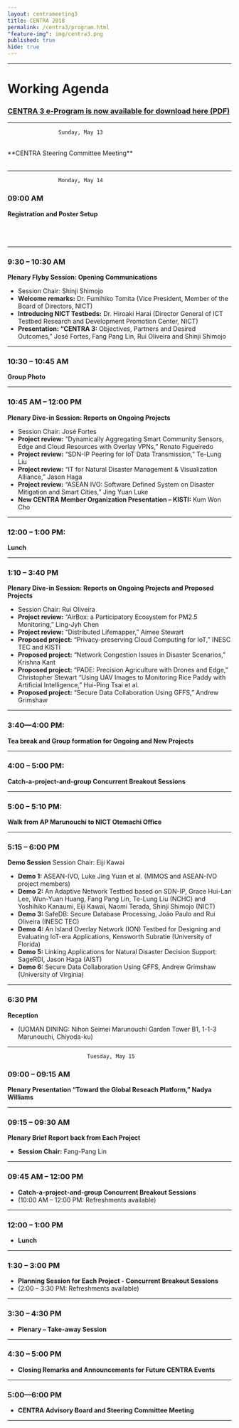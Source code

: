 ```yaml
---
layout: centrameeting3
title: CENTRA 2018
permalink: /centra3/program.html
"feature-img": img/centra3.png
published: true
hide: true
---
```

<!-- 
## CENTRA 2018: Smart Cyberinfrastructure for Transnational Science
 -->

-------------
# Working Agenda

### [CENTRA 3 e-Program is now available for download here (PDF)](http://www.globalcentra.org/centra3/CENTRAprogrambook_08May18.pdf) 
-------------

					Sunday, May 13 

<br>
**CENTRA Steering Committee Meeting**
<br>
<br>


*** 
					Monday, May 14 

### 09:00 AM 
**Registration and Poster Setup** 
<br>
<br>
<br>
<br>

***
### 9:30 – 10:30 AM
**Plenary Flyby Session: Opening Communications**
- Session Chair: Shinji Shimojo
- **Welcome remarks:** Dr. Fumihiko Tomita (Vice President, Member of the Board of Directors, NICT)
- **Introducing NICT Testbeds:** Dr. Hiroaki Harai (Director General of ICT Testbed Research and Development Promotion Center, NICT)
- **Presentation: “CENTRA 3:** Objectives, Partners and Desired Outcomes,” José Fortes, 
Fang Pang Lin, Rui Oliveira and Shinji Shimojo  

****
### 10:30 – 10:45 AM 
**Group Photo**

****
### 10:45 AM – 12:00 PM
**Plenary Dive-in Session: Reports on Ongoing Projects**
- Session Chair: José Fortes
- **Project review:** “Dynamically  Aggregating  Smart  Community  Sensors,  Edge  and Cloud Resources with Overlay VPNs,” Renato Figueiredo
- **Project review:** “SDN-IP Peering for IoT Data Transmission,” Te-Lung Liu
- **Project review:** “IT for Natural Disaster Management & Visualization Alliance,” Jason  Haga
- **Project review:** “ASEAN IVO: Software Defined System on Disaster Mitigation and Smart Cities,” Jing Yuan Luke
- **New CENTRA Member Organization Presentation – KISTI:** Kum Won Cho

****
### 12:00 – 1:00 PM: 
**Lunch**

****
### 1:10 – 3:40 PM
**Plenary Dive-in Session: Reports on Ongoing Projects and Proposed Projects**
- Session Chair: Rui Oliveira
- **Project review:** “AirBox: a Participatory Ecosystem for PM2.5 Monitoring,” Ling-Jyh Chen
- **Project review:** “Distributed Lifemapper,” Aimee Stewart
- **Proposed project:** “Privacy-preserving Cloud Computing for IoT,” INESC TEC and  KISTI
- **Proposed project:** “Network Congestion Issues in Disaster Scenarios,” Krishna Kant
- **Proposed project:** “PADE: Precision Agriculture with Drones and Edge,” Christopher  Stewart
  “Using UAV Images to Monitoring Rice Paddy with Artificial Intelligence,” Hui-Ping Tsai et al.
- **Proposed project:** “Secure Data Collaboration Using GFFS,” Andrew Grimshaw

****
### 3:40—4:00 PM: 
**Tea break and Group formation for Ongoing and New Projects**

****
### 4:00 – 5:00 PM: 
**Catch-a-project-and-group Concurrent Breakout Sessions**

****
### 5:00 – 5:10 PM: 
**Walk from AP Marunouchi to NICT Otemachi Office**

****
### 5:15 – 6:00 PM
**Demo Session**
Session Chair: Eiji Kawai
- **Demo 1:** ASEAN-IVO, Luke Jing Yuan et al. (MIMOS and ASEAN-IVO project members)
- **Demo 2:** An Adaptive Network Testbed based on SDN-IP, Grace Hui-Lan Lee, Wun-Yuan Huang, Fang Pang Lin, Te-Lung Liu (NCHC) and Yoshihiko Kanaumi, Eiji Kawai, Naomi Terada, Shinji Shimojo (NICT)   
- **Demo 3:** SafeDB: Secure Database Processing, Joâo Paulo and Rui Oliveira (INESC TEC)
- **Demo 4:** An Island Overlay Network (ION) Testbed for Designing and Evaluating IoT-era Applications, Kensworth Subratie (University of Florida)
- **Demo 5:** Linking Applications for Natural Disaster Decision Support: SageRDI, Jason Haga (AIST)
- **Demo 6:** Secure Data Collaboration Using GFFS, Andrew Grimshaw (University of Virginia)

***
### 6:30 PM
**Reception**
- (UOMAN DINING: Nihon Seimei Marunouchi Garden Tower B1, 1-1-3 Marunouchi, Chiyoda-ku)

****
							 Tuesday, May 15

### 09:00 – 09:15 AM 
**Plenary Presentation “Toward the Global Reseach Platform,” Nadya Williams**

****
### 09:15 – 09:30 AM
**Plenary Brief Report back from Each Project**
- **Session Chair:** Fang-Pang Lin

****
### 09:45 AM – 12:00 PM 
- **Catch-a-project-and-group Concurrent Breakout Sessions**
- (10:00 AM – 12:00 PM: Refreshments available)

****
### 12:00 – 1:00 PM
- **Lunch** 

****
### 1:30 – 3:00 PM
- **Planning Session for Each Project - Concurrent Breakout Sessions**
- (2:00 – 3:30 PM: Refreshments available)

****
### 3:30 – 4:30 PM
- **Plenary – Take-away Session**

****
### 4:30 – 5:00 PM
- **Closing Remarks and Announcements for Future CENTRA Events**

****
### 5:00—6:00 PM 
- **CENTRA Advisory Board and Steering Committee Meeting**

****
